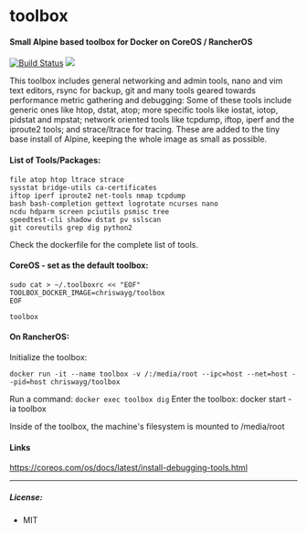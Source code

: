 # toolbox
#### Small Alpine based toolbox for Docker on CoreOS / RancherOS

[![Build Status](https://travis-ci.org/chriswayg/toolbox.svg?branch=master)](https://travis-ci.org/chriswayg/toolbox)
[![](https://images.microbadger.com/badges/image/chriswayg/toolbox.svg)](https://microbadger.com/images/chriswayg/toolbox)

This toolbox includes general networking and admin tools, nano and vim text editors, rsync for backup, git and many tools geared towards performance metric gathering and debugging: Some of these tools include generic ones like htop, dstat, atop; more specific tools like iostat, iotop, pidstat and mpstat; network oriented tools like tcpdump, iftop, iperf and the iproute2 tools; and strace/ltrace for tracing. These are added to the tiny base install of Alpine, keeping the whole image as small as possible.

#### List of Tools/Packages:

```
file atop htop ltrace strace
sysstat bridge-utils ca-certificates
iftop iperf iproute2 net-tools nmap tcpdump
bash bash-completion gettext logrotate ncurses nano
ncdu hdparm screen pciutils psmisc tree
speedtest-cli shadow dstat pv sslscan
git coreutils grep dig python2
```

Check the dockerfile for the complete list of tools.

#### CoreOS - set as the default toolbox:

```
sudo cat > ~/.toolboxrc << "EOF"
TOOLBOX_DOCKER_IMAGE=chriswayg/toolbox
EOF

toolbox
```

#### On RancherOS:


Initialize the toolbox:
```
docker run -it --name toolbox -v /:/media/root --ipc=host --net=host --pid=host chriswayg/toolbox
```

Run a command: `docker exec toolbox dig`
Enter the toolbox: docker start -ia toolbox



Inside of the toolbox, the machine's filesystem is mounted to /media/root


#### Links
https://coreos.com/os/docs/latest/install-debugging-tools.html

---
##### License:
- MIT
